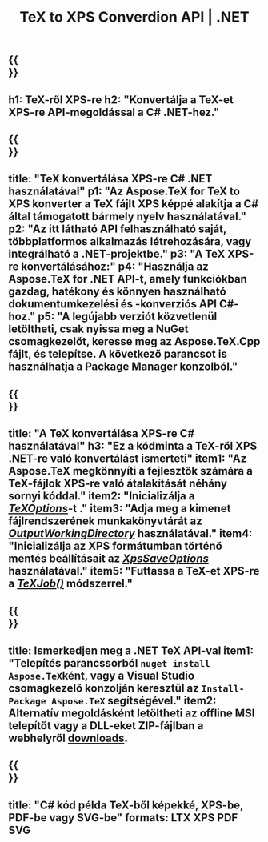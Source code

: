 ﻿---
translation: true
template: /_templates/_conversion-child-net.md
title: TeX to XPS Converdion API | .NET
description: TeX-XPS konvertálási funkció. Integrálja ezt a helyszíni .NET-könyvtárat a projektjébe, vagy használjon többplatformos alkalmazásokat a TeX XPS-re konvertálásához.
keywords: tex xps api net, tex2xps integráció c#
url: /net/conversion/tex-to-xps/
family: tex
platformtag: net
feature: conversion
informat: TEX
outformat: XPS
otherformats: BMP PNG JPEG TIFF SVG PDF
---


{{<section banner>}}
---
h1: TeX-ről XPS-re
h2: "Konvertálja a TeX-et XPS-re API-megoldással a C# .NET-hez."
---

{{<section overview>}}
---
title: "TeX konvertálása XPS-re C# .NET használatával"
p1: "Az Aspose.TeX for TeX to XPS konverter a TeX fájlt XPS képpé alakítja a C# által támogatott bármely nyelv használatával."
p2: "Az itt látható API felhasználható saját, többplatformos alkalmazás létrehozására, vagy integrálható a .NET-projektbe."
p3: "A TeX XPS-re konvertálásához:"
p4: "Használja az Aspose.TeX for .NET API-t, amely funkciókban gazdag, hatékony és könnyen használható dokumentumkezelési és -konverziós API C#-hoz."
p5: "A legújabb verziót közvetlenül letöltheti, csak nyissa meg a NuGet csomagkezelőt, keresse meg az Aspose.TeX.Cpp fájlt, és telepítse. A következő parancsot is használhatja a Package Manager konzolból."
---

{{<section feature1>}}
---
title: "A TeX konvertálása XPS-re C# használatával"
h3: "Ez a kódminta a TeX-ről XPS .NET-re való konvertálást ismerteti"
item1: "Az Aspose.TeX megkönnyíti a fejlesztők számára a TeX-fájlok XPS-re való átalakítását néhány sornyi kóddal."
item2: "Inicializálja a [*TeXOptions*](https://reference.aspose.com/tex/net/aspose.tex/texoptions/)-t ."
item3: "Adja meg a kimenet fájlrendszerének munkakönyvtárát az [*OutputWorkingDirectory*](https://reference.aspose.com/tex/net/aspose.tex/texoptions/outputworkingdirectory/) használatával."
item4: "Inicializálja az XPS formátumban történő mentés beállításait az [*XpsSaveOptions*](https://reference.aspose.com/tex/net/aspose.tex.presentation.image/xpssaveoptions/) használatával."
item5: "Futtassa a TeX-et XPS-re a [*TeXJob()*](https://reference.aspose.com/tex/net/aspose.tex/texjob/) módszerrel."
---

{{<section feature2>}}
---
title: Ismerkedjen meg a .NET TeX API-val
item1: "Telepítés parancssorból ```nuget install Aspose.TeX```ként, vagy a Visual Studio csomagkezelő konzolján keresztül az ```Install-Package Aspose.TeX``` segítségével."
item2: Alternatív megoldásként letöltheti az offline MSI telepítőt vagy a DLL-eket ZIP-fájlban a  webhelyről  [downloads](https://releases.aspose.com/tex/net).
---

{{<section widget>}}
---
title: "C# kód példa TeX-ből képekké, XPS-be, PDF-be vagy SVG-be"
formats: LTX XPS PDF SVG
---
